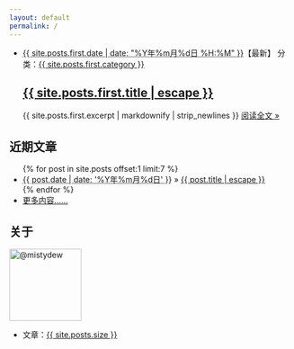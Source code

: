 ```yaml
---
layout: default
permalink: /
---
```

<div class="home-left">
  <ul class="post-list">
    <li>
      <span class="post-meta"><abbr title="{{ site.posts.first.date | date_to_xmlschema }}">{{ site.posts.first.date | date: "%Y年%m月%d日 %H:%M" }}</abbr>【最新】</span>
      <span class="right">分类：<a class="category" href="{{ site.category }}#{{ site.posts.first.category }}">{{ site.posts.first.category }}</a></span>
      <h2>
        <a class="post-link" href="{{ site.posts.first.url }}">{{ site.posts.first.title | escape }}</a>
      </h2>
      {{ site.posts.first.excerpt | markdownify | strip_newlines }}
      <span><a class="readmore" href="{{ site.posts.first.url }}">阅读全文 &raquo;</a></span>
    </li>
  </ul>
  <h2 class="page-heading">近期文章</h2>
  <ul class="post-list-more">{% for post in site.posts offset:1 limit:7 %}
    <li>
      <span><abbr title="{{ post.date | date_to_xmlschema }}">{{ post.date | date: '%Y年%m月%d日' }}</abbr> &raquo; </span>
      <a href="{{ post.url }}">{{ post.title | escape }}</a>
    </li>{% endfor %}
    <li><a class="readmore" href="{{ site.blog }}">更多内容……</a></li>
  </ul>
</div>

<div class="home-right">
  <div id="profile">
    <h2>关于</h2>
    <p>
      <a href="https://github.com/{{ site.root }}" target="_blank"><img class="border" height="128" width="128" alt="@mistydew" src="https://avatars0.githubusercontent.com/u/29818825"></a>
    </p>
    <ul>
      <li>文章：<a href="{{ site.archive }}">{{ site.posts.size }}</a></li>
    </ul>
  </div>
</div>
